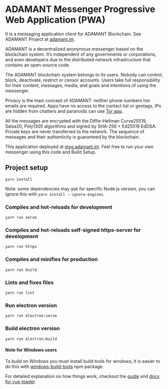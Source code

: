 # ADAMANT Messenger Progressive Web Application (PWA)

It is a messaging application client for ADAMANT Blockchain. See ADAMANT Project at [adamant.im](https://adamant.im).

ADAMANT is a decentralized anonymous messenger based on the blockchain system. It’s independent of any governments or corporations, and even developers due to the distributed network infrastructure that contains an open-source code.

The ADAMANT blockchain system belongs to its users. Nobody can control, block, deactivate, restrict or censor accounts. Users take full responsibility for their content, messages, media, and goals and intentions of using the messenger.

Privacy is the main concept of ADAMANT: neither phone numbers nor emails are required. Apps have no access to the contact list or geotags, IPs are hidden from chatters and paranoids can use [Tor app](http://adamant6457join2rxdkr2y7iqatar7n4n72lordxeknj435i4cjhpyd.onion).

All the messages are encrypted with the Diffie-Hellman Curve25519, Salsa20, Poly1305 algorithms and signed by SHA-256 + Ed25519 EdDSA. Private keys are never transferred to the network. The sequence of messages and their authenticity is guaranteed by the blockchain.

This application deployed at [msg.adamant.im](https://msg.adamant.im). Feel free to run your own messenger using this code and Build Setup.

## Project setup

```
yarn install
```

Note: some dependencies may ask for specific Node.js version, you can ignore this with `yarn install --ignore-engines`.

### Compiles and hot-reloads for development

```
yarn run serve
```

### Compiles and hot-reloads self-signed https-server for development

```
yarn run https
```

### Compiles and minifies for production

```
yarn run build
```

### Lints and fixes files

```
yarn run lint
```

### Run electron version

```
yarn run electron:serve
```

### Build electron version

```
yarn run electron:build
```

#### Note for Windows users

To build on Windows you must install build tools for windows, it is easier to do this with [windows-build-tools](https://github.com/felixrieseberg/windows-build-tools) npm package.

For detailed explanation on how things work, checkout the [guide](http://vuejs-templates.github.io/webpack/) and [docs for vue-loader](http://vuejs.github.io/vue-loader).
